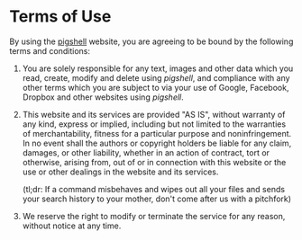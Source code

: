 Terms of Use
============

By using the [pigshell](https://bitdivine.com) website, you are agreeing to be
bound by the following terms and conditions:

1.  You are solely responsible for any text, images and other data which you 
    read, create, modify and delete using _pigshell_, and compliance with
    any other terms which you are subject to via your use of Google, Facebook,
    Dropbox and other websites using _pigshell_.
    
2.  This website and its services are provided "AS IS", without warranty of any
    kind, express or implied, including but not limited to the warranties of
    merchantability, fitness for a particular purpose and noninfringement. In no
    event shall the authors or copyright holders be liable for any claim,
    damages, or other liability, whether in an action of contract, tort or
    otherwise, arising from, out of or in connection with this website or the
    use or other dealings in the website and its services.

    (tl;dr: If a command misbehaves and wipes out all your files and sends
    your search history to your mother, don't come after us with a pitchfork)

3.  We reserve the right to modify or terminate the service for any reason,
    without notice at any time.
